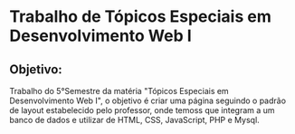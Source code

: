 # Trabalho de Tópicos Especiais em Desenvolvimento Web I
## Objetivo:
Trabalho do 5°Semestre da matéria "Tópicos Especiais em Desenvolvimento Web I", o objetivo é criar uma página seguindo o padrão de layout estabelecido pelo professor, onde temoss que integram a um banco de dados e utilizar de HTML, CSS, JavaScript, PHP e Mysql.
